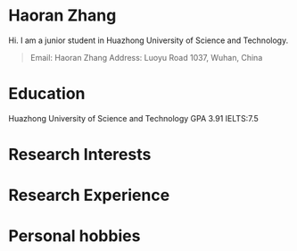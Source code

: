 # Haoran Zhang
Hi. I am a junior student in Huazhong University of Science and Technology.
> Email: Haoran Zhang
> Address: Luoyu Road 1037, Wuhan, China

# Education
Huazhong University of Science and Technology
GPA 3.91    IELTS:7.5
# Research Interests

# Research Experience

# Personal hobbies
